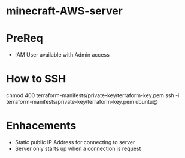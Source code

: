 # minecraft-AWS-server

# PreReq
- IAM User available with Admin access

# How to SSH
chmod 400 terraform-manifests/private-key/terraform-key.pem
ssh -i terraform-manifests/private-key/terraform-key.pem ubuntu@<public-ip-address>


# Enhacements
- Static public IP Address for connecting to server
- Server only starts up when a connection is request